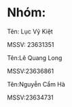 # Nhóm:

Tên: Lục Vỹ Kiệt

MSSV: 23631351

Tên:Lê Quang Long

MSSV:23636861

Tên:Nguyễn Cẩm Hà

MSSV:23634731
